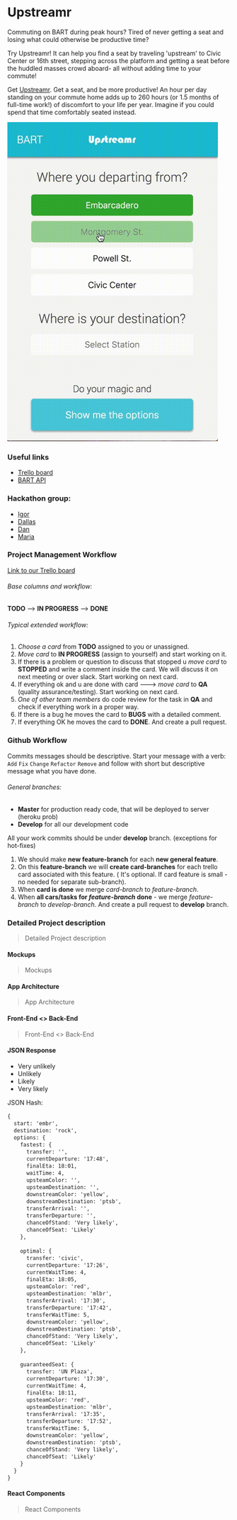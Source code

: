 # Upstreamr

Commuting on BART during peak hours? Tired of never getting a seat and losing what could otherwise be productive time?

Try Upstreamr! It can help you find a seat by traveling 'upstream' to Civic Center or 16th street, stepping across the platform and getting a seat before the huddled masses crowd aboard- all without adding time to your commute!

Get [Upstreamr]. Get a seat, and be more productive! An hour per day standing on your commute home adds up to 260 hours (or 1.5 months of full-time work!) of discomfort to your life per year. Imagine if you could spend that time comfortably seated instead.


![upstreamr-gif](app/assets/images/upstreamr.gif)

### Useful links

* [Trello board]
* [BART API]

### Hackathon group:

* [Igor]
* [Dallas]
* [Dan]
* [Maria]

### Project Management Workflow
[Link to our Trello board]

###### Base columns and workflow: ######
**TODO** --> **IN PROGRESS** --> **DONE**

###### Typical extended workflow: ######

1. _Choose a card_ from **TODO** assigned to you or unassigned.
2. _Move card_ to **IN PROGRESS** (assign to yourself) and start working on it.
3. If there is a problem or question to discuss that stopped u _move card_ to **STOPPED** and write a comment inside the card. We will discuss it on next meeting or over slack. Start working on next card.
4. If everything ok and u are done with card --->  _move card_ to **QA** (quality assurance/testing). Start working on next card.
5. _One of other team members_ do code review for the task in **QA** and check if everything work in a proper way.
6. If there is a bug he moves the card to **BUGS** with a detailed comment.
7. If everything OK he moves the card to **DONE**. And create a pull request.

### Github Workflow

Commits messages should be descriptive. Start your message with a verb: `Add` `Fix` `Change` `Refactor` `Remove` and follow with short but descriptive message what you have done.


###### General branches: ######
* **Master** for production ready code, that will be deployed to server (heroku prob)
* **Develop** for all our development code

All your work commits should be under **develop** branch. (exceptions for hot-fixes)

1. We should make **new feature-branch** for each **new general feature**.
2. On this **feature-branch** we will **create card-branches** for each trello card associated with this feature. ( It's optional. If card feature is small - no needed for separate sub-branch).
3. When **card is done** we merge _card-branch_ to _feature-branch_.
4. When **all cars/tasks for _feature-branch_ done** - we merge _feature-branch_ to _develop-branch_. And create a pull request to **develop** branch.

[Link to our Trello board]: <https://trello.com/b/PIuC5QsF/upstreamr>
[Trello board]: <https://trello.com/b/PIuC5QsF/upstreamr>
[Igor]: <https://github.com/IgorDmitriev>
[Dallas]: <https://github.com/dallaswmorgan>
[Dan]: <https://github.com/dankim93>
[Maria]: <https://github.com/mbelgrader>
[MarkDown preview online]: <http://markdownlivepreview.com/>
[BART API]: <http://api.bart.gov/docs/etd/etd.aspx>
[Upstreamr]: <https://upstreamr.herokuapp.com/>


### Detailed Project description ###

> Detailed Project description

#### Mockups ####

> Mockups

#### App Architecture ####

> App Architecture

#### Front-End <> Back-End ####

> Front-End <> Back-End

#### JSON Response ####

* Very unlikely
* Unlikely
* Likely
* Very likely

JSON Hash:
```
{
  start: 'embr',
  destination: 'rock',
  options: {
    fastest: {
      transfer: '',
      currentDeparture: '17:48',
      finalEta: 18:01,
      waitTime: 4,
      upsteamColor: '',
      upsteamDestination: '',
      downstreamColor: 'yellow',
      downstreamDestination: 'ptsb',
      transferArrival: '',
      transferDeparture: '',
      chanceOfStand: 'Very likely',
      chanceOfSeat: 'Likely'
    },

    optimal: {
      transfer: 'civic',
      currentDeparture: '17:26',
      currentWaitTime: 4,
      finalEta: 18:05,
      upsteamColor: 'red',
      upsteamDestination: 'mlbr',
      transferArrival: '17:30',
      transferDeparture: '17:42',
      transferWaitTime: 5,
      downstreamColor: 'yellow',
      downstreamDestination: 'ptsb',
      chanceOfStand: 'Very likely',
      chanceOfSeat: 'Likely'
    },

    guaranteedSeat: {
      transfer: 'UN Plaza',
      currentDeparture: '17:30',
      currentWaitTime: 4,
      finalEta: 18:11,
      upsteamColor: 'red',
      upsteamDestination: 'mlbr',
      transferArrival: '17:35',
      transferDeparture: '17:52',
      transferWaitTime: 5,
      downstreamColor: 'yellow',
      downstreamDestination: 'ptsb',
      chanceOfStand: 'Very likely',
      chanceOfSeat: 'Likely'
    }
  }
}
```

#### React Components ####

> React Components
